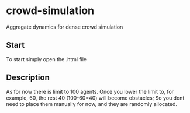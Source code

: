 # crowd-simulation
Aggregate dynamics for dense crowd simulation

## Start
To start simply open the .html file

## Description
As for now there is limit to 100 agents. Once you lower the limit to, for example, 60, the rest 40 (100-60=40) will become obstacles;
So you dont need to place them manually for now, and they are randomly allocated.
